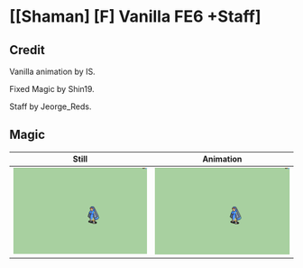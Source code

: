 # [\[Shaman\] \[F\] Vanilla FE6 +Staff]

## Credit

Vanilla animation by IS.

Fixed Magic by Shin19.

Staff by Jeorge_Reds.
	
## Magic

| Still | Animation |
| :---: | :-------: |
| ![Magic still](./Magic_000.png) | ![Magic animation](./Magic.gif) |
